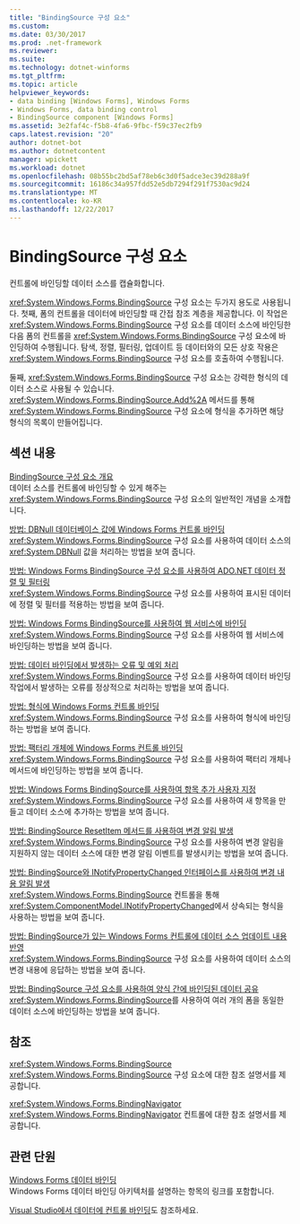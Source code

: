 ```yaml
---
title: "BindingSource 구성 요소"
ms.custom: 
ms.date: 03/30/2017
ms.prod: .net-framework
ms.reviewer: 
ms.suite: 
ms.technology: dotnet-winforms
ms.tgt_pltfrm: 
ms.topic: article
helpviewer_keywords:
- data binding [Windows Forms], Windows Forms
- Windows Forms, data binding control
- BindingSource component [Windows Forms]
ms.assetid: 3e2faf4c-f5b8-4fa6-9fbc-f59c37ec2fb9
caps.latest.revision: "20"
author: dotnet-bot
ms.author: dotnetcontent
manager: wpickett
ms.workload: dotnet
ms.openlocfilehash: 08b55bc2bd5af78eb6c3d0f5adce3ec39d288a9f
ms.sourcegitcommit: 16186c34a957fdd52e5db7294f291f7530ac9d24
ms.translationtype: MT
ms.contentlocale: ko-KR
ms.lasthandoff: 12/22/2017
---
```

# <a name="bindingsource-component"></a>BindingSource 구성 요소
컨트롤에 바인딩할 데이터 소스를 캡슐화합니다.  
  
 <xref:System.Windows.Forms.BindingSource> 구성 요소는 두가지 용도로 사용됩니다. 첫째, 폼의 컨트롤을 데이터에 바인딩할 때 간접 참조 계층을 제공합니다. 이 작업은 <xref:System.Windows.Forms.BindingSource> 구성 요소를 데이터 소스에 바인딩한 다음 폼의 컨트롤을 <xref:System.Windows.Forms.BindingSource> 구성 요소에 바인딩하여 수행됩니다. 탐색, 정렬, 필터링, 업데이트 등 데이터와의 모든 상호 작용은 <xref:System.Windows.Forms.BindingSource> 구성 요소를 호출하여 수행됩니다.  
  
 둘째, <xref:System.Windows.Forms.BindingSource> 구성 요소는 강력한 형식의 데이터 소스로 사용될 수 있습니다. <xref:System.Windows.Forms.BindingSource.Add%2A> 메서드를 통해 <xref:System.Windows.Forms.BindingSource> 구성 요소에 형식을 추가하면 해당 형식의 목록이 만들어집니다.  
  
## <a name="in-this-section"></a>섹션 내용  
 [BindingSource 구성 요소 개요](../../../../docs/framework/winforms/controls/bindingsource-component-overview.md)  
 데이터 소스를 컨트롤에 바인딩할 수 있게 해주는 <xref:System.Windows.Forms.BindingSource> 구성 요소의 일반적인 개념을 소개합니다.  
  
 [방법: DBNull 데이터베이스 값에 Windows Forms 컨트롤 바인딩](../../../../docs/framework/winforms/controls/how-to-bind-windows-forms-controls-to-dbnull-database-values.md)  
 <xref:System.Windows.Forms.BindingSource> 구성 요소를 사용하여 데이터 소스의 <xref:System.DBNull> 값을 처리하는 방법을 보여 줍니다.  
  
 [방법: Windows Forms BindingSource 구성 요소를 사용하여 ADO.NET 데이터 정렬 및 필터링](../../../../docs/framework/winforms/controls/sort-and-filter-ado-net-data-with-wf-bindingsource-component.md)  
 <xref:System.Windows.Forms.BindingSource> 구성 요소를 사용하여 표시된 데이터에 정렬 및 필터를 적용하는 방법을 보여 줍니다.  
  
 [방법: Windows Forms BindingSource를 사용하여 웹 서비스에 바인딩](../../../../docs/framework/winforms/controls/how-to-bind-to-a-web-service-using-the-windows-forms-bindingsource.md)  
 <xref:System.Windows.Forms.BindingSource> 구성 요소를 사용하여 웹 서비스에 바인딩하는 방법을 보여 줍니다.  
  
 [방법: 데이터 바인딩에서 발생하는 오류 및 예외 처리](../../../../docs/framework/winforms/controls/how-to-handle-errors-and-exceptions-that-occur-with-databinding.md)  
 <xref:System.Windows.Forms.BindingSource> 구성 요소를 사용하여 데이터 바인딩 작업에서 발생하는 오류를 정상적으로 처리하는 방법을 보여 줍니다.  
  
 [방법: 형식에 Windows Forms 컨트롤 바인딩](../../../../docs/framework/winforms/controls/how-to-bind-a-windows-forms-control-to-a-type.md)  
 <xref:System.Windows.Forms.BindingSource> 구성 요소를 사용하여 형식에 바인딩하는 방법을 보여 줍니다.  
  
 [방법: 팩터리 개체에 Windows Forms 컨트롤 바인딩](../../../../docs/framework/winforms/controls/how-to-bind-a-windows-forms-control-to-a-factory-object.md)  
 <xref:System.Windows.Forms.BindingSource> 구성 요소를 사용하여 팩터리 개체나 메서드에 바인딩하는 방법을 보여 줍니다.  
  
 [방법: Windows Forms BindingSource를 사용하여 항목 추가 사용자 지정](../../../../docs/framework/winforms/controls/how-to-customize-item-addition-with-the-windows-forms-bindingsource.md)  
 <xref:System.Windows.Forms.BindingSource> 구성 요소를 사용하여 새 항목을 만들고 데이터 소스에 추가하는 방법을 보여 줍니다.  
  
 [방법: BindingSource ResetItem 메서드를 사용하여 변경 알림 발생](../../../../docs/framework/winforms/controls/how-to-raise-change-notifications-using-the-bindingsource-resetitem-method.md)  
 <xref:System.Windows.Forms.BindingSource> 구성 요소를 사용하여 변경 알림을 지원하지 않는 데이터 소스에 대한 변경 알림 이벤트를 발생시키는 방법을 보여 줍니다.  
  
 [방법: BindingSource와 INotifyPropertyChanged 인터페이스를 사용하여 변경 내용 알림 발생](../../../../docs/framework/winforms/controls/raise-change-notifications--bindingsource.md)  
 <xref:System.Windows.Forms.BindingSource> 컨트롤을 통해 <xref:System.ComponentModel.INotifyPropertyChanged>에서 상속되는 형식을 사용하는 방법을 보여 줍니다.  
  
 [방법: BindingSource가 있는 Windows Forms 컨트롤에 데이터 소스 업데이트 내용 반영](../../../../docs/framework/winforms/controls/reflect-data-source-updates-in-a-wf-control-with-the-bindingsource.md)  
 <xref:System.Windows.Forms.BindingSource> 구성 요소를 사용하여 데이터 소스의 변경 내용에 응답하는 방법을 보여 줍니다.  
  
 [방법: BindingSource 구성 요소를 사용하여 양식 간에 바인딩된 데이터 공유](../../../../docs/framework/winforms/controls/how-to-share-bound-data-across-forms-using-the-bindingsource-component.md)  
 <xref:System.Windows.Forms.BindingSource>를 사용하여 여러 개의 폼을 동일한 데이터 소스에 바인딩하는 방법을 보여 줍니다.  
  
## <a name="reference"></a>참조  
 <xref:System.Windows.Forms.BindingSource>  
 <xref:System.Windows.Forms.BindingSource> 구성 요소에 대한 참조 설명서를 제공합니다.  
  
 <xref:System.Windows.Forms.BindingNavigator>  
 <xref:System.Windows.Forms.BindingNavigator> 컨트롤에 대한 참조 설명서를 제공합니다.  
  
## <a name="related-sections"></a>관련 단원  
 [Windows Forms 데이터 바인딩](../../../../docs/framework/winforms/windows-forms-data-binding.md)  
 Windows Forms 데이터 바인딩 아키텍처를 설명하는 항목의 링크를 포함합니다.  
  
 [Visual Studio에서 데이터에 컨트롤 바인딩](/visualstudio/data-tools/bind-controls-to-data-in-visual-studio)도 참조하세요.
